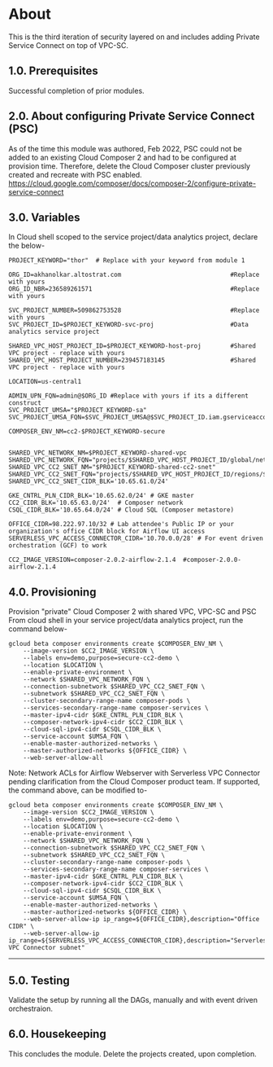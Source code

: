 # About

This is the third iteration of security layered on and includes adding Private Service Connect on top of VPC-SC.

## 1.0. Prerequisites

Successful completion of prior modules.

## 2.0. About configuring Private Service Connect (PSC) 

As of the time this module was authored, Feb 2022, PSC could not be added to an existing Cloud Composer 2 and had to be configured at provision time. Therefore, delete the Cloud Composer cluster previously created and recreate with PSC enabled.
<br>
https://cloud.google.com/composer/docs/composer-2/configure-private-service-connect


## 3.0. Variables
In Cloud shell scoped to the service project/data analytics project, declare the below-
```
PROJECT_KEYWORD="thor"  # Replace with your keyword from module 1

ORG_ID=akhanolkar.altostrat.com                              #Replace with yours
ORG_ID_NBR=236589261571                                      #Replace with yours

SVC_PROJECT_NUMBER=509862753528                              #Replace with yours
SVC_PROJECT_ID=$PROJECT_KEYWORD-svc-proj                     #Data analytics service project

SHARED_VPC_HOST_PROJECT_ID=$PROJECT_KEYWORD-host-proj        #Shared VPC project - replace with yours
SHARED_VPC_HOST_PROJECT_NUMBER=239457183145                  #Shared VPC project - replace with yours

LOCATION=us-central1

ADMIN_UPN_FQN=admin@$ORG_ID #Replace with yours if its a different construct
SVC_PROJECT_UMSA="$PROJECT_KEYWORD-sa"
SVC_PROJECT_UMSA_FQN=$SVC_PROJECT_UMSA@$SVC_PROJECT_ID.iam.gserviceaccount.com

COMPOSER_ENV_NM=cc2-$PROJECT_KEYWORD-secure


SHARED_VPC_NETWORK_NM=$PROJECT_KEYWORD-shared-vpc
SHARED_VPC_NETWORK_FQN="projects/$SHARED_VPC_HOST_PROJECT_ID/global/networks/$SHARED_VPC_NETWORK_NM"
SHARED_VPC_CC2_SNET_NM="$PROJECT_KEYWORD-shared-cc2-snet"
SHARED_VPC_CC2_SNET_FQN="projects/$SHARED_VPC_HOST_PROJECT_ID/regions/$LOCATION/subnetworks/$SHARED_VPC_CC2_SNET_NM"
SHARED_VPC_CC2_SNET_CIDR_BLK='10.65.61.0/24'

GKE_CNTRL_PLN_CIDR_BLK='10.65.62.0/24' # GKE master
CC2_CIDR_BLK='10.65.63.0/24'  # Composer network
CSQL_CIDR_BLK='10.65.64.0/24' # Cloud SQL (Composer metastore)

OFFICE_CIDR=98.222.97.10/32 # Lab attendee's Public IP or your organization's office CIDR block for Airflow UI access
SERVERLESS_VPC_ACCESS_CONNECTOR_CIDR='10.70.0.0/28' # For event driven orchestration (GCF) to work

CC2_IMAGE_VERSION=composer-2.0.2-airflow-2.1.4  #composer-2.0.0-airflow-2.1.4
```

## 4.0. Provisioning
Provision "private" Cloud Composer 2 with shared VPC, VPC-SC and PSC<br>
From cloud shell in your service project/data analytics project, run the command below-

```
gcloud beta composer environments create $COMPOSER_ENV_NM \
    --image-version $CC2_IMAGE_VERSION \
    --labels env=demo,purpose=secure-cc2-demo \
    --location $LOCATION \
    --enable-private-environment \
    --network $SHARED_VPC_NETWORK_FQN \
    --connection-subnetwork $SHARED_VPC_CC2_SNET_FQN \
    --subnetwork $SHARED_VPC_CC2_SNET_FQN \
    --cluster-secondary-range-name composer-pods \
    --services-secondary-range-name composer-services \
    --master-ipv4-cidr $GKE_CNTRL_PLN_CIDR_BLK \
    --composer-network-ipv4-cidr $CC2_CIDR_BLK \
    --cloud-sql-ipv4-cidr $CSQL_CIDR_BLK \
    --service-account $UMSA_FQN \
    --enable-master-authorized-networks \
    --master-authorized-networks ${OFFICE_CIDR} \
    --web-server-allow-all
```

Note: Network ACLs for Airflow Webserver with Serverless VPC Connector pending clarification from the Cloud Composer product team. If supported, the command above, can be modified to-

```
gcloud beta composer environments create $COMPOSER_ENV_NM \
    --image-version $CC2_IMAGE_VERSION \
    --labels env=demo,purpose=secure-cc2-demo \
    --location $LOCATION \
    --enable-private-environment \
    --network $SHARED_VPC_NETWORK_FQN \
    --connection-subnetwork $SHARED_VPC_CC2_SNET_FQN \
    --subnetwork $SHARED_VPC_CC2_SNET_FQN \
    --cluster-secondary-range-name composer-pods \
    --services-secondary-range-name composer-services \
    --master-ipv4-cidr $GKE_CNTRL_PLN_CIDR_BLK \
    --composer-network-ipv4-cidr $CC2_CIDR_BLK \
    --cloud-sql-ipv4-cidr $CSQL_CIDR_BLK \
    --service-account $UMSA_FQN \
    --enable-master-authorized-networks \
    --master-authorized-networks ${OFFICE_CIDR} \
    --web-server-allow-ip ip_range=${OFFICE_CIDR},description="Office CIDR" \
    --web-server-allow-ip ip_range=${SERVERLESS_VPC_ACCESS_CONNECTOR_CIDR},description="Serverless VPC Connector subnet"
```

<hr>

## 5.0. Testing

Validate the setup by running all the DAGs, manually and with event driven orchestraion. 

## 6.0. Housekeeping
This concludes the module. Delete the projects created, upon completion.
